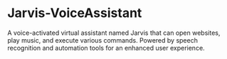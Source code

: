 # Jarvis-VoiceAssistant
A voice-activated virtual assistant named Jarvis that can open websites, play music, and execute various commands. Powered by speech recognition and automation tools for an enhanced user experience.
